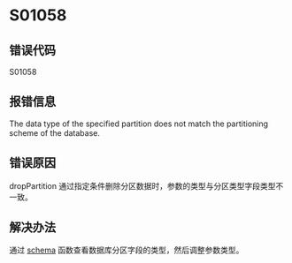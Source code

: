 # S01058

## 错误代码

S01058

## 报错信息

The data type of the specified partition does not match the partitioning scheme of
the database.

## 错误原因

dropPartition 通过指定条件删除分区数据时，参数的类型与分区类型字段类型不一致。

## 解决办法

通过 [schema](../funcs/s/schema.md) 函数查看数据库分区字段的类型，然后调整参数类型。

